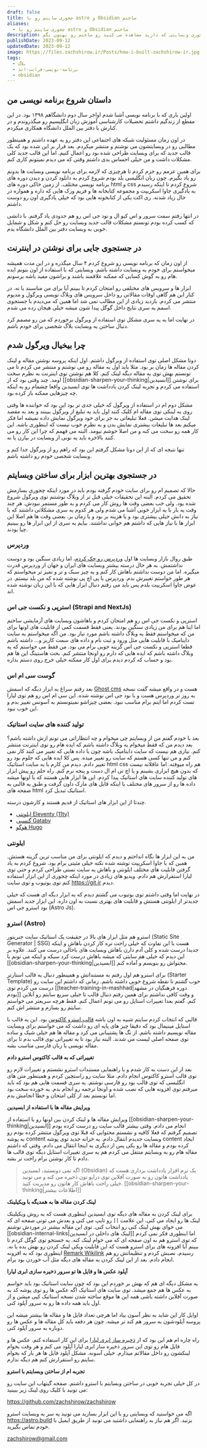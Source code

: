```yaml
---
draft: false
title: چجوری سایتم رو با astro و Obsidian ساختم
aliases:
  - چجوری سایتم رو با astro و Obsidian ساختم
description: توی این پست می خوام داستان اینکه چجوری وبسایتی که دارید مشاهده می کنید رو ساختم رو بهتون بگم.
publishDate: 2023-09-12
updatedDate: 2023-09-12
image: https://files.zachshirow.ir/Posts/how-i-built-zachshirow-ir.jpg
tags:
  - بلاگ
  - برنامه-نویسی-فرانت-اند
  - obsidian
---
```



## داستان شروع برنامه نویسی من

اولین باری که با برنامه نویسی آشنا شدم اواخر سال دوم دانشگاهم ۱۳۹۸ بود. در این مقطع از زندگیم داشتم تحضیلات کارشناسی آموزش زبان انگلیسیم رو میگذروندم و در کنارش با دفتر بین الملل دانشگاه همکاری میکردم. 

در اون زمان مسئولیت شبکه های اجتماعی این دفتر رو یه عهده داشتم و همینطور مطالبی رو در وبسایتشون می نوشتم و منتشر میکردم. بعد قرار بر این شده بود که یک قالب جدید که برای وبسایت طراحی شده بود رو اعمال کنیم. اما این قالب جدید کلی مشکلات داشت و من خیلی احساس بدی داشتم وقتی که می دیدم نمیتونم کاری کنم. 

برای همین عزمم رو جزم کردم تا هرچیزی که لازمه برای برنامه نویسی وبسایت ها بدونم رو یاد بگیرم. چون زبان انگلیسی بلد بودم شروع کردم به دانلود کردن و دیدن دوره های برنامه نویسی مختلف. از زمین خاکی دوره های html و css شروع کردم تا اینکه رسیدم به یادگیری جاوا اسکریپت و مجموعه کتابخانه ها و فریم ورک هایی که داره و همواره در حال زیاد شدنه. ری اکت یکی از کتابخونه هایی بود که خیلی یادگیری اون رو دوست داشتم. 

در انتها رفتم سمت سرور و اس کیو ال و نود جی اس رو هم حدودی یاد گرفتم. با دانشی که کسب کرده بودم تونستم مشکلات قالب جدید وبسایت رو حل کنم و شکل و شمایل خوبی به وبسایت دفتر بین الملل دانشگاه بدم. 

## در جستجوی جایی برای نوشتن در اینترنت

از اون زمان که برنامه نویسی رو شروع کردم ۴ سال میگذره و در این مدت همیشه میخواستم برای خودم یه وبسایت داشته باشم. وبسایتی که با استفاده از اون بتونم ایده هام رو به گوش کسایی که ممکنه علاقمند باشند و براشون مفید باشه برسونم. 

ابزار ها و سرویس های مختلفی رو امتحان کردم تا ببینم آیا برای من مناسبند یا نه. در کنار این هم گاهی اوقات مقالاتی رو داخل سرویس های وبلاگ نویسی ویرگول و مدیوم منتشر می کردم. بازدید زیادی از این مطالب نمی شد اما همین که می‌دیدم با جستجوی اسمم یه سری نتایج داخل گوگل پیدا شون میشه خیلی هیجان زده می شدم. 

در نهایت اما به یه سری مشکل توی استفاده از ویرگول برخوردم که من رو مصمم کرد دنبال ساختن یه وبسایت بلاگ شخصی برای خودم باشم. 

## چرا بیخیال ویرگول شدم

دوتا مشکل اصلی توی استفاده از ویرگول داشتم. اول اینکه پروسه نوشتن مقاله و لینک کردن مقاله ها زمان بر بود. مثلا باید اول یه مقاله رو می نوشتم و منتشر می کردم تا می تونستم بهش توی یه مقاله دیگه لینک کنم. کلا هم نوشتن توی اینترنت به نظرم سخت اومد. چند وقتی بود که از [[obsidian-sharpen-your-thinking|ابسیدین]] برای نوشتن استفاده می کردم و تجربه لینک کردن یادداشت ها توی ابسیدین واقعا چشمام رو به اینکه چه چیزهایی ممکنه باز کرده بود. 

مشکل دوم ام در استفاده از ویرگول که خیلی جدی تر بود این بود که خواننده ها وقتی روی یه لینکی توی مقاله ام کلیک کنند اول باید یه تبلیغ از ویرگول ببینند و بعد به مقصد لینک هدایت میشن. فعلا تبلیغاتی به جز برای خود ویرگول نمایش داده نمیشه اما فکر میکنم بعد ها تبلیغات بیشتری نمایش بدن و به نظرم خوب نیست که اینطوری باشه. این کار همه رو سخت می کنه و من اصلا خوشم نیومد. البته می فهمم که چرا این کار رو می کنند بالاخره باید یه نونی از وبسایت در بیارن یا نه. 

تنها نتیجه ای که از این دوتا مشکل گرفتم این بود که راهم رو از ویرگول جدا کنم و وبسایت شخصی خودم رو داشته باشم. 

## در جستجوی بهترین ابزار برای ساختن وبسایتم

حالا که تصمیم ام رو برای سایت خودم گرفته بودم باید در مورد اینکه چجوری بسازمش تحقیق می کردم. البته این تحقیقات خیلی قبل تر از وبلاگ نوشتنم توی ویرگول شروع شده بود. ولی خب بعضی وقت ها روش کار می کردم و به طور مستمر نبودش. هر چند وقت یه بار با یه ابزار خوبی آشنا می شدم ولی هر کدوم یه سری مشکلاتی داشتند که یا نیاز به دانش خیلی بیشتری بود و یا هزینه بر بود و یا زمان بر. بعضی وقت ها هم اصلا این ابزار ها با نیاز هایی که داشتم هم خوانی نداشتند. بیایم یه سری از این ابزار ها رو ببینیم چیا بودند.

### وردپرس

طبق روال بازار وبسایت ها اول [وردپرس رو چک کردم](https://docs.liara.ir/wp-plus/install/)، اما زیادی سنگین بود و دوست نداشتمش. به هر حال درسته بیشتر وبسایت های ایران و جهان از وردپرس قدرت میگیره. اما من دوست نداشتم باهاش کار کنم و یه چیز سبک و تر و تمیز تر میخواستم که هر طور خواستم تغییرش بدم. وردپرس با پی اچ پی نوشته شده که من بلد نیستم. در عوض جاوا اسکریپت بلدم پس باید می رفتم دنبال ابزار هایی که با این زبان نوشته شده اند. 

### استرپی و نکست جی اس (Strapi and NextJs)

استرپی و نکست جی اس رو هم امتحان کردم و باهاشون وبسایت های آزمایشی ساختم اما اینا هم برای من زیادی سنگین بودند. یعنی فقط قسمت کمی از قابلیت های اونها برای من که میخواستم فقط یه وبلاگ داشته باشم مورد نیاز بود. من اگه میخواستم یه سایت داینامیک با قابلیت هایی مثل ورود و ثبت نام و داده های سمت کاربر و... داشته باشم قطعا استرپی و نکست جی اس گزینه خوبی برام می بود. من فقط می خواستم که یه وبلاگ داشته باشم که ایده هایی که دارم رو اونجا منتشر کنم. بحث هاستینگ این ها هم بود و حساب که کردم دیدم برای اول کار ممکنه خیلی خرج روی دستم بذاره. 

### گوست سی ام اس

بعد رفتم سراغ یه ابزار دیگه که اسمش [Ghost cms](https://docs.liara.ir/one-click-apps/about/) هست و در واقع میشه گفت نسخه به روز تر وردپرس هست و با نود جی اس نوشته شده. این سی ام اس رو هم توی لیارا تست کردم اما اینم برام مناسب نبود. بعضی چیزاشو نمیتونستم به آسونس تغییر بدم و این خوب نبود. 

### تولید کننده های سایت استاتیک

بعد با خودم گفتم من از وبسایتم چی میخوام و چه انتظاراتی می تونم ازش داشته باشم؟ بعد دیدم من که فقط میخوام یه وبلاگ داشته باشم که ایده هام رو توی اینترنت منتشر کنم. نیازی هم نیست که سایت داینامیک باشه چون با داده هایی که تغییر می کنند کار نمی کنم و من تنها کسی هستم که سایت رو تغییر میده. پس کلا ایده هایی که جلوم بود رو تغییر دادم. دیدم من کارم با یه سایت استاتیک html css هم راه میوفته. اما عاقلانه نیست که بدون هیچ ابزاری بشینم و با اچ تی ام ال دست و پنجه نرم کنم. راه حلم رو پیش ابزار های تولید کننده سایت های استاتیک پیدا کردم. این ها ابزار هایی هستند که با اونها میشه داده ها رو از سرور های مختلف یا اینکه فایل های مارک داون گرفت و طبق یه قالبی به صفحه های html استاتیک تبدیل کرد. 

چندتا از این ابزار های استاتیک از قدیم هستند و کارشون درسته. 

- [ایلونتی Eleventy (11ty)](https://docs.liara.ir/instructions/eleventy/)
- [گتسبی Gataby](https://docs.liara.ir/instructions/gatsbyjs/)
- [هوگو Hugo](https://docs.liara.ir/instructions/hugo/)

### ایلونتی

من به این ابزار ها نگاه انداختم و دیدم که ایلونتی برای من مناسب ترین گزینه هستش. همین که با جاوا اسکریپت نوشته شده نکته خیلی مثبتی برام بود. شروع کردم به یاد گرفتن قابلیت های مختلف ایلونتی و باهاش یه سایت تستی طراحی کردم و حتی توی لیارا استقرارش هم دادم. ویدیو های زیادی در مورد اینکه چجوری از این ابزار استفاده کنم توی یوتیوب و توی سایت https://git.ir دیدم. 

در نهایت اما وقتی داشتم توی یوتیوب می گشتم دیدم که یه ابزار دیگه ای هست که خیلی جدیدتر از ایلونتی هستش و قابلیت های بهتری نسبت به اون داره. این ابزار جدید اسمش بود استرو جی اس (Astro Js). 

### استرو (Astro)

استرو هم مثل ابزار های بالا در حقیقت یک استاتیک سایت جنریتور (Static Site Generator | SSG) هست با این تفاوت که خیلی راحت تره کار کردن باهاش و اینکه جدیدا درست شده و کلی آدم دارن باهاش وبسایت های باحالی درست می کنند. علاوه بر این دیدم که خیلی هم سایتی که میشه باهاش درست کرد سبکه و اینکه می تونم با [[obsidian-sharpen-your-thinking|ابسیدین]] محتواش رو بنویسم و آماده کنم. 

برای استرو هم اول رفتم به مستنداتش و همینطور دنبال یه قالب استارتر (Starter Template) خوب گشتم تا نقطه شروع خوبی داشته باشم. زمانی که داشتم این سایت رو درست می کردم توی [[teacher-training-in-mashhad|دوره فرهنگیان در مشهد بودم]] و وقت کافی نداشتم برای همین رفتم دنبال قالب تا خیلی سریع سایتم رو آنلاین کنم. گفتم بعدا تغییرات استایل رو می تونم اعمال کنم. فقط هرچه سریعتر می خواستم سایتم رو بسازم و منتشر اش کنم. 

قالبی که انتخاب کردم سایتم شبیه به اون باشه [قالب استرو کاکتوس](https://astro-theme-cactus.netlify.app/) بود. این یه قالب با استایل مینیمال بود که دقیقا چیز های پایه ای رو داشت که می خواستم برای وبسایت مقاله نویسیم داشته باشم. از تگ ها پشتیبانی می کرد و مقاله ها هم خیلی شیک و ساده توی صفحه اصلی لیست می شدند. البته نیاز بود تا یه تغییراتی توی قالب بدم تا برای مقاله نویسی با زبان فارسی مناسب بشه. 

**تغییراتی که به قالب کاکتوس استرو دادم**

بعد از این دست به کار شدم و با راهنمایی مستندات استرو نشستم و تغییرات لازم رو توی قالب استرو کاکتوس انجام دادم. مثلا سایت رو راستچین کردم و همینطور متن های انگلیسی که توی قالب بود رو فارسی نوشتم. یه سری قسمت هایی هم بود که باید میرفتم توی افزونه هایی که نصب شده و اونجا ترجمه رو انجام بدم. یه خورده سخت بود اما تونستم بعد از کلی امتحان و خطا انجامش بدم. 

**ویرایش مقاله ها با استفاده از ابسیدین**

ویرایش مقاله ها و لینک کردن بین اونها رو با استفاده از [[obsidian-sharpen-your-thinking|ابسیدین]] انجام می دادم. وقتی بیشتر قالب سایت رو درست کرده بودم تصمیم گرفتم که فعلا کافیه و نشستم محتوایی که قبلا توی ویرگول منتشر کرده بودم رو به پوشه content وبسایت جدیدم انتقال دادم. یه خزانه جدید توی پوشه content ایجاد کرده بودم و مقاله ها رو یکی پس از دیگری به اینجا انتقال می دادم. وقتی که داشتم مقاله هام رو به وبسایتم منتقل می کردم هم یه سری تغییرات استایل دیگه توی قالب ها دادم تا کار نوشتن برام راحت تر بشه.  

> اگه نمی دونستید، ابسیدین (Obsidian) یک نرم افزار یادداشت برداری هست که یادداشت هاتون رو به صورت آفلاین توی درایو تون ذخیره می کنه و می تونید خیلی راحت باهاش کار هاتون رو مدیریت کنید. 
> [[obsidian-sharpen-your-thinking|اطلاعات بیشتر]]

**لینک کردن مقاله ها به همدیگه با ویکیلینک**

برای لینک کردن به مقاله های دیگه توی ابسیدین اینطوری هست که به روش ویکیلینک لینک ها رو ایجاد می کنی. این علامت `[[` رو تایپ می کنی و بعدش می تونی صفحه ای که می خوای بهش لینک کنی رو انتخاب کنی. توی این مقاله بیشتر در موردش نوشتم [[obsidian-internal-links|لینک های داخلی در ابسیدین]] اما اینطوری فکر نمی کردم که توی استرو هم به اون صفحه ای که می خوام لینک کنه. یه جستجو توی گوگل کردم تا ببینم آیا افزونه های برای استرو هست که این قابلیت ویکی لینک کردن رو بهش بده یا نه. اینطوری بود که به افزونه [Remark Wikilink](https://github.com/datopian/portaljs/tree/main/packages/remark-wiki-link) رسیدم. نصبش کردم و تنظیماتش رو هم انجام دادم. بعد از این لینک کردن به مقاله های دیگه مثل آب خوردن بود برام. 

**آپلود عکس ها و فایل ها تو سرور ذخیره سازی ابری لیارا**

یه مشکل دیگه ای هم که بهش بر خوردم این بود که چون سایت استاتیک بود باید حواسم به عکس ها هم جمع میشد. توی سایت های استاتیک اگه عکس ها رو توی پوشه کد به صورت آفلاین داشته باشی همه این ها موقع ساخته شدن نسخه استاتیک کپی میشن و از اول باید همه داده ها رو به سرور آپلود کنی. 

اوایل کار این شاید به نظر آسون بیاد اما هرچی تعداد فایل ها و مقاله ها بیشتر میشه این پروسه آپلودشون به سرور هم کند تر میشه. چون هر دفعه باید کل مقاله ها و عکس ها رو دوباره به سرور آپلود کنی. 

راه چاره ام هم این بود که از [ذخیره ساز ابری لیارا](https://liara.ir/products/object-storage/) برای این کار استفاده کنم. عکس ها و فایل هام رو توی این سرور ذخیره ساز ابری لیارا آپلود می کنم و هر وقت بخوام لینکشون رو داخل مقالاتم میذارم. خیلی آسونه. مشکل آپلود فایل ها هر بار که بخوام سایتم رو استقرارش کنم هم دیگه ندارم. 

**تجربه ام از ساختن وبسایتم با استرو**

در کل خیلی تجربه خوبی در ساختن وبسایتم با استرو داشتم. صفحه گیتهاب این سایت رو می تونید با کلیک روی لینک زیر ببینید: 

https://github.com/zachshirow/zachshirow
 
اگه می خواستید که وبسایتی رو با این ابزار بسازید می تونید یه سر به وبسایت استرو https://astro.build بزنید. اگر هم نیاز به راهنمایی داشتید می تونید از طریق ایمیل با خودم تماس بگیرید. 

zachshirow@gmail.com
